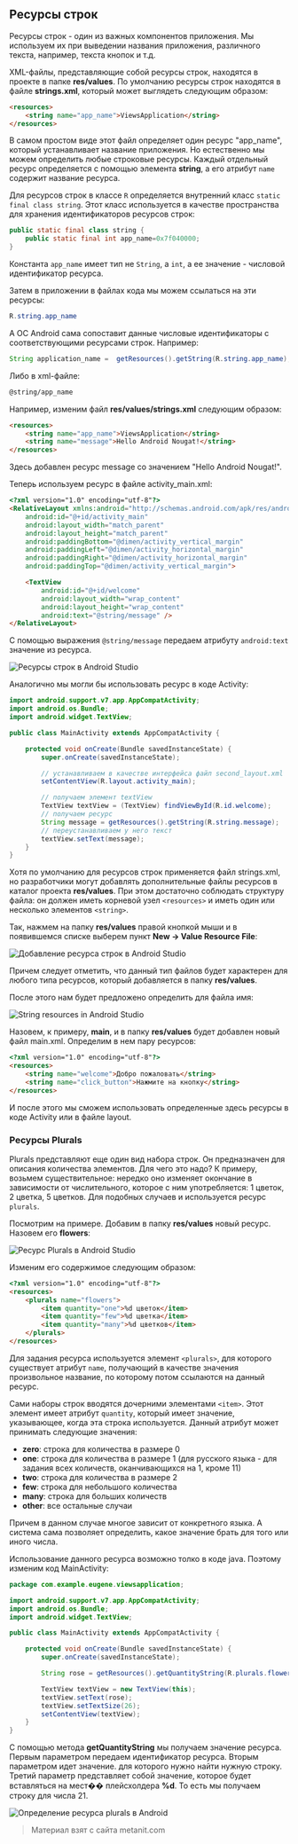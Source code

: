 ## Ресурсы строк

Ресурсы строк - один из важных компонентов приложения. Мы используем их при выведении названия приложения, различного текста, например, текста кнопок и т.д.

XML-файлы, представляющие собой ресурсы строк, находятся в проекте в папке **res/values**. По умолчанию ресурсы строк находятся в файле **strings.xml**, который может выглядеть следующим образом:

```html
<resources>
    <string name="app_name">ViewsApplication</string>
</resources>
```

В самом простом виде этот файл определяет один ресурс "app_name", который устанавливает название приложения. Но естественно мы можем определить любые строковые ресурсы. Каждый отдельный ресурс определяется с помощью элемента **string**, а его атрибут `name` содержит название ресурса.

Для ресурсов строк в классе `R` определяется внутренний класс `static final class string`. Этот класс используется в качестве пространства для хранения идентификаторов ресурсов строк:

```java
public static final class string {
    public static final int app_name=0x7f040000;
}
```

Константа `app_name` имеет тип не `String`, а `int`, а ее значение - числовой идентификатор ресурса.

Затем в приложении в файлах кода мы можем ссылаться на эти ресурсы:

```java
R.string.app_name
```

А ОС Android сама сопоставит данные числовые идентификаторы с соответствующими ресурсами строк. Например:

```java
String application_name =  getResources().getString(R.string.app_name);
```

Либо в xml-файле:

```html
@string/app_name
```

Например, изменим файл **res/values/strings.xml** следующим образом:

```html
<resources>
    <string name="app_name">ViewsApplication</string>
    <string name="message">Hello Android Nougat!</string>
</resources>
```

Здесь добавлен ресурс message со значением "Hello Android Nougat!".

Теперь используем ресурс в файле activity_main.xml:

```html
<?xml version="1.0" encoding="utf-8"?>
<RelativeLayout xmlns:android="http://schemas.android.com/apk/res/android"
    android:id="@+id/activity_main"
    android:layout_width="match_parent"
    android:layout_height="match_parent"
    android:paddingBottom="@dimen/activity_vertical_margin"
    android:paddingLeft="@dimen/activity_horizontal_margin"
    android:paddingRight="@dimen/activity_horizontal_margin"
    android:paddingTop="@dimen/activity_vertical_margin">

    <TextView
        android:id="@+id/welcome"
        android:layout_width="wrap_content"
        android:layout_height="wrap_content"
        android:text="@string/message" />
</RelativeLayout>
```

С помощью выражения `@string/message` передаем атрибуту `android:text` значение из ресурса.

![Ресурсы строк в Android Studio](https://metanit.com/java/android/pics/2.8.png)

Аналогично мы могли бы использовать ресурс в коде Activity:

```java
import android.support.v7.app.AppCompatActivity;
import android.os.Bundle;
import android.widget.TextView;

public class MainActivity extends AppCompatActivity {

    protected void onCreate(Bundle savedInstanceState) {
        super.onCreate(savedInstanceState);

        // устанавливаем в качестве интерфейса файл second_layout.xml
        setContentView(R.layout.activity_main);

        // получаем элемент textView
        TextView textView = (TextView) findViewById(R.id.welcome);
        // получаем ресурс
        String message = getResources().getString(R.string.message);
        // переустанавливаем у него текст
        textView.setText(message);
    }
}
```

Хотя по умолчанию для ресурсов строк применяется файл strings.xml, но разработчики могут добавлять дополнительные файлы ресурсов в каталог проекта **res/values**. При этом достаточно соблюдать структуру файла: он должен иметь корневой узел `<resources>` и иметь один или несколько элементов `<string>`.

Так, нажмем на папку **res/values** правой кнопкой мыши и в появившемся списке выберем пункт **New -> Value Resource File**:

![Добавление ресурса строк в Android Studio](https://metanit.com/java/android/pics/2.9.png)

Причем следует отметить, что данный тип файлов будет характерен для любого типа ресурсов, который добавляется в папку **res/values**.

После этого нам будет предложено определить для файла имя:

![String resources in Android Studio](https://metanit.com/java/android/pics/2.10.png)

Назовем, к примеру, **main**, и в папку **res/values** будет добавлен новый файл main.xml. Определим в нем пару ресурсов:

```html
<?xml version="1.0" encoding="utf-8"?>
<resources>
    <string name="welcome">Добро пожаловать</string>
    <string name="click_button">Нажмите на кнопку</string>
</resources>
```

И после этого мы сможем использовать определенные здесь ресурсы в коде Activity или в файле layout.

### Ресурсы Plurals

Plurals представляют еще один вид набора строк. Он предназначен для описания количества элементов. Для чего это надо? К примеру, возьмем существительное: нередко оно изменяет окончание в зависимости от числительного, которое с ним употребляется: 1 цветок, 2 цветка, 5 цветков. Для подобных случаев и используется ресурс `plurals`.

Посмотрим на примере. Добавим в папку **res/values** новый ресурс. Назовем его **flowers**:

![Ресурс Plurals в Android Studio](https://metanit.com/java/android/pics/2.11.png)

Изменим его содержимое следующим образом:

```html
<?xml version="1.0" encoding="utf-8"?>
<resources>
    <plurals name="flowers">
        <item quantity="one">%d цветок</item>
        <item quantity="few">%d цветка</item>
        <item quantity="many">%d цветков</item>
    </plurals>
</resources>
```

Для задания ресурса используется элемент `<plurals>`, для которого существует атрибут `name`, получающий в качестве значения произвольное название, по которому потом ссылаются на данный ресурс.

Сами наборы строк вводятся дочерними элементами `<item>`. Этот элемент имеет атрибут `quantity`, который имеет значение, указывающее, когда эта строка используется. Данный атрибут может принимать следующие значения:
- **zero**: строка для количества в размере 0
- **one**: строка для количества в размере 1 (для русского языка - для задания всех количеств, оканчивающихся на 1, кроме 11)
- **two**: строка для количества в размере 2
- **few**: строка для небольшого количества
- **many**: строка для больших количеств
- **other**: все остальные случаи

Причем в данном случае многое зависит от конкретного языка. А система сама позволяет определить, какое значение брать для того или иного числа.

Использование данного ресурса возможно толко в коде java. Поэтому изменим код MainActivity:

```java
package com.example.eugene.viewsapplication;

import android.support.v7.app.AppCompatActivity;
import android.os.Bundle;
import android.widget.TextView;

public class MainActivity extends AppCompatActivity {

    protected void onCreate(Bundle savedInstanceState) {
        super.onCreate(savedInstanceState);

        String rose = getResources().getQuantityString(R.plurals.flowers, 21, 21);

        TextView textView = new TextView(this);
        textView.setText(rose);
        textView.setTextSize(26);
        setContentView(textView);
    }
}
```

С помощью метода **getQuantityString** мы получаем значение ресурса. Первым параметром передаем идентификатор ресурса. Вторым параметром идет значение. для которого нужно найти нужную строку. Третий параметр представляет собой значение, которое будет вставляться на мест�� плейсхолдера **%d**. То есть мы получаем строку для числа 21.

![Определение ресурса plurals в Android](https://metanit.com/java/android/pics/2.12.png)


> Материал взят с сайта metanit.com